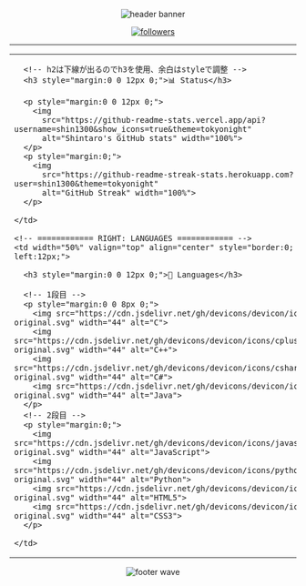 <!-- ────────────── Hero / Banner ────────────── -->
<p align="center">
  <img src="https://capsule-render.vercel.app/api?type=waving&color=0:1e3a8a,100:0ea5e9&height=180&section=header&text=Shintaro%20Niwamoto&fontSize=40&fontAlignY=35&desc=Software%20Engineer&descAlignY=55&descAlign=50" alt="header banner"/>
</p>

<p align="center">
  <a href="https://github.com/shin1300">
    <img src="https://img.shields.io/github/followers/shin1300?label=Follow&style=social" alt="followers"/>
  </a>
</p>

---

<!-- 👇 このブロックをそのまま貼る（前後に ``` は付けない） -->
<table width="100%" border="0" cellspacing="0" cellpadding="0" style="border:0;">
  <tr>
    <!-- ============ LEFT: STATUS ============ -->
    <td width="50%" valign="top" style="border:0; padding-right:12px;">

      <!-- h2は下線が出るのでh3を使用、余白はstyleで調整 -->
      <h3 style="margin:0 0 12px 0;">📊 Status</h3>

      <p style="margin:0 0 12px 0;">
        <img
          src="https://github-readme-stats.vercel.app/api?username=shin1300&show_icons=true&theme=tokyonight"
          alt="Shintaro's GitHub stats" width="100%">
      </p>
      <p style="margin:0;">
        <img
          src="https://github-readme-streak-stats.herokuapp.com?user=shin1300&theme=tokyonight"
          alt="GitHub Streak" width="100%">
      </p>

    </td>

    <!-- ============ RIGHT: LANGUAGES ============ -->
    <td width="50%" valign="top" align="center" style="border:0; padding-left:12px;">

      <h3 style="margin:0 0 12px 0;">🧠 Languages</h3>

      <!-- 1段目 -->
      <p style="margin:0 0 8px 0;">
        <img src="https://cdn.jsdelivr.net/gh/devicons/devicon/icons/c/c-original.svg" width="44" alt="C">
        <img src="https://cdn.jsdelivr.net/gh/devicons/devicon/icons/cplusplus/cplusplus-original.svg" width="44" alt="C++">
        <img src="https://cdn.jsdelivr.net/gh/devicons/devicon/icons/csharp/csharp-original.svg" width="44" alt="C#">
        <img src="https://cdn.jsdelivr.net/gh/devicons/devicon/icons/java/java-original.svg" width="44" alt="Java">
      </p>
      <!-- 2段目 -->
      <p style="margin:0;">
        <img src="https://cdn.jsdelivr.net/gh/devicons/devicon/icons/javascript/javascript-original.svg" width="44" alt="JavaScript">
        <img src="https://cdn.jsdelivr.net/gh/devicons/devicon/icons/python/python-original.svg" width="44" alt="Python">
        <img src="https://cdn.jsdelivr.net/gh/devicons/devicon/icons/html5/html5-original.svg" width="44" alt="HTML5">
        <img src="https://cdn.jsdelivr.net/gh/devicons/devicon/icons/css3/css3-original.svg" width="44" alt="CSS3">
      </p>

    </td>
  </tr>
</table>



<!-- ────────────── Footer wave ────────────── -->
<p align="center">
  <img src="https://capsule-render.vercel.app/api?type=waving&color=0:0ea5e9,100:1e3a8a&height=120&section=footer" alt="footer wave"/>
</p>
